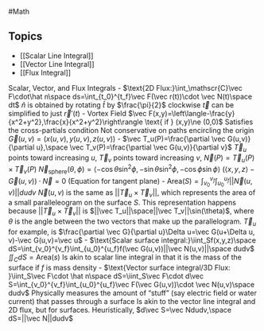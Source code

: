 #Math 
## Topics
* [[Scalar Line Integral]]
* [[Vector Line Integral]]
* [[Flux Integral]]

Scalar, Vector, and Flux Integrals
		- $\text{2D Flux:}\int_\mathscr{C}\vec F\cdot\hat n\space ds=\int_{t_0}^{t_f}\vec F(\vec r(t))\cdot \vec N(t)\space dt$
			$\hat n$ is obtained by rotating $\hat t$ by $\frac{\pi}{2}$ clockwise
			$\vec t$ can be simplified to just $\vec r'(t)$
		- $\text{Vortex Field}$
			$\vec F(x,y)=\left\langle-\frac{y}{x^2+y^2},\frac{x}{x^2+y^2}\right\rangle \text{ if } (x,y)\ne (0,0)$
			Satisfies the cross-partials condition
			Not conservative on paths encircling the origin
		$\vec G(u,v)=(x(u,v),y(u,v),z(u,v))$
		- $\vec T_u(P)=\frac{\partial \vec G(u,v)}{\partial u},\space \vec T_v(P)=\frac{\partial \vec G(u,v)}{\partial v}$
			$\vec T_u$ points toward increasing $u$, 
			$\vec T_v$ points toward increasing $v$, 
		$\vec N(P)=\vec T_u(P)\times \vec T_v(P)$
		$\vec N_\text{sphere}(\theta,\phi)=\left\langle-\cos\theta\sin^2\phi,-\sin\theta\sin^2\phi,-\cos\phi\sin\phi\right\rangle$
		$(\left\langle x,y,z\right\rangle-\vec G(u,v))\cdot \vec N=0\text{ (Equation for tangent plane)}$
		- $\text{Area}(S)=\int_{v_0}^{v_f}\int_{u_0}^{u_f}||\vec N(u,v)||dudv$
			$\vec N(u,v)$ is the same as $||\vec T_u\times\vec T_v||$, which represents the area of a small paralleleogram on the surface $S$. This representation happens because $||\vec T_u\times\vec T_v||$ is $||\vec T_u||\space||\vec T_v||\sin(\theta)$, where $\theta$ is the angle between the two vectors that make up the parallelogram. $\vec T_u$ for example, is $\frac{\partial \vec G}{\partial u}\Delta u=\vec G(u+\Delta u, v)-\vec G(u,v)=\vec u$
		- $\text{Scalar surface integral:}\iint_Sf(x,y,z)\space dS=\int_{v_0}^{v_f}\int_{u_0}^{u_f}f(\vec G(u,v))||\vec N(u,v)||\space dudv$
			$\iint_CdS=\text{Area}(s)$
			Is akin to scalar line integral in that it is the mass of the surface if $f$ is mass density
		- $\text{Vector surface integral/3D Flux: }\iint_S\vec F\cdot \hat n\space dS=\iint_S\vec F\cdot d\vec S=\int_{v_0}^{v_f}\int_{u_0}^{u_f}\vec F(\vec G(u,v))\cdot \vec N(u,v)\space dudv$
			Physically measures the amount of “stuff” (say electric field or water current) that passes through a surface
			Is akin to the vector line integral and 2D flux, but for surfaces.
			Heuristically, $d\vec S=\vec Ndudv,\space dS=||\vec N||dudv$